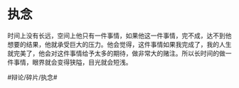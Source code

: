 # 执念

时间上没有长远，空间上他只有一件事情，如果他这一件事情，完不成，达不到他想要的结果，他就承受巨大的压力。他会觉得，这件事情如果我完成了，我的人生就完美了，他会对这件事情给予太多的期待，做非常大的赌注。所以长时间的做一件事情，眼界就会变得狭隘，目光就会短浅。











#辩论/碎片/执念#